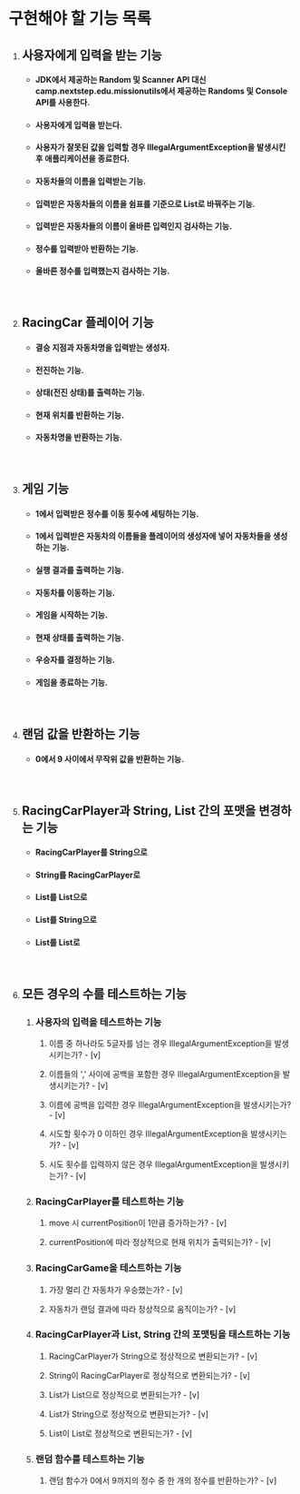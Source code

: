 <h1>구현해야 할 기능 목록</h1>

<ol>
    <li>
        <h2>사용자에게 입력을 받는 기능</h2>
        <ul>
            <li><h4>JDK에서 제공하는 Random 및 Scanner API 대신 camp.nextstep.edu.missionutils에서 제공하는 Randoms 및 Console API를 사용한다.</h4></li>
            <li><h4>사용자에게 입력을 받는다.</h4></li>
            <li><h4>사용자가 잘못된 값을 입력할 경우 IllegalArgumentException을 발생시킨 후 애플리케이션을 종료한다.</h4></li>
            <li><h4>자동차들의 이름을 입력받는 기능.</h4></li>
            <li><h4>입력받은 자동차들의 이름을 쉼표를 기준으로  List로 바꿔주는 기능.</h4>
            <li><h4>입력받은 자동차들의 이름이 올바른 입력인지 검사하는 기능.</h4></li>
            <li><h4>정수를 입력받아 반환하는 기능.</h4></li>
            <li><h4>올바른 정수를 입력했는지 검사하는 기능.</h4></li>
        </ul>
    </li>
    <br>
    <li>
        <h2>RacingCar 플레이어 기능</h2>
        <ul>
            <li><h4>결승 지점과 자동차명을 입력받는 생성자.</h4></li>
            <li><h4>전진하는 기능.</h4></li>
            <li><h4>상태(전진 상태)를 출력하는 기능.</h4></li>
            <li><h4>현재 위치를 반환하는 기능.</h4></li>
            <li><h4>자동차명을 반환하는 기능.</h4></li>
        </ul>
    </li>
    <br>
    <li>
        <h2>게임 기능</h2>  
        <ul>
            <li><h4>1에서 입력받은 정수를 이동 횟수에 세팅하는 기능.</h4></li>
            <li><h4>1에서 입력받은 자동차의 이름들을 플레이어의 생성자에 넣어 자동차들을 생성하는 기능.</h4></li>
            <li><h4>실행 결과를 출력하는 기능.</h4></li>
            <li><h4>자동차를 이동하는 기능.</h4></li>
            <li><h4>게임을 시작하는 기능.</h4></li>
            <li><h4>현재 상태를 출력하는 기능.</h4></li>
            <li><h4>우승자를 결정하는 기능.</h4></li>
            <li><h4>게임을 종료하는 기능.</h4></li>
        </ul>
    </li>
    <br>
    <li>
        <h2>랜덤 값을 반환하는 기능</h2>
        <ul>
            <li><h4>0에서 9 사이에서 무작위 값을 반환하는 기능.</h4></li>
        </ul>
    </li>
    <br>
    <li>
        <h2>RacingCarPlayer과 String, List 간의 포맷을 변경하는 기능</h2>
        <ul>
            <li><h4>RacingCarPlayer를 String으로</h4></li>
            <li><h4>String를 RacingCarPlayer로</h4></li>
            <li><h4>List<RacingCarPlayer>를 List<String>으로</h4></li>
            <li><h4>List<RacingCarPlayer>를 String으로</h4></li>
            <li><h4>List<String>를 List<RacingCarPlayer>로</h4></li>
        </ul>
    </li>
    <br>
    <li>
        <h2>모든 경우의 수를 테스트하는 기능</h2>
        <ol>
            <li>
                <h3>사용자의 입력을 테스트하는 기능</h3>
                <ol>
                    <li><p>이름 중 하나라도 5글자를 넘는 경우 IllegalArgumentException을 발생시키는가? - [v]</p></li>
                    <li><p>이름들의 ',' 사이에 공백을 포함한 경우 IllegalArgumentException을 발생시키는가? - [v]</p></li>
                    <li><p>이름에 공백을 입력한 경우 IllegalArgumentException을 발생시키는가? - [v]</p></li>
                    <li><p>시도할 횟수가 0 이하인 경우 IllegalArgumentException을 발생시키는가? - [v]</p></li>
                    <li><p>시도 횟수를 입력하지 않은 경우 IllegalArgumentException을 발생시키는가? - [v]</p></li>
                </ol>
            </li>
            <li>
                <h3>RacingCarPlayer를 테스트하는 기능</h3>
                <ol>
                    <li><p>move 시 currentPosition이 1만큼 증가하는가? - [v]</p></li>
                    <li><p>currentPosition에 따라 정상적으로 현재 위치가 출력되는가? - [v]</p></li>
                </ol>
            </li>
            <li>
                <h3>RacingCarGame을 테스트하는 기능</h3>
                <ol>
                    <li><p>가장 멀리 간 자동차가 우승했는가? - [v]</p></li>
                    <li>자동차가 랜덤 결과에 따라 정상적으로 움직이는가? - [v]</li>
                </ol>
            </li>
            <li>
                <h3>RacingCarPlayer과 List, String 간의 포맷팅을 태스트하는 기능</h3>
                <ol>
                    <li><p>RacingCarPlayer가 String으로 정상적으로 변환되는가? - [v]</p></li>
                    <li><p>String이 RacingCarPlayer로 정상적으로 변환되는가? - [v]</p></li>
                    <li><p>List<RacingCarPlayer>가 List<String>으로 정상적으로 변환되는가? - [v]</p></li>
                    <li><p>List<RacingCarPlayer>가 String으로 정상적으로 변환되는가? - [v]</p></li>
                    <li><p>List<String>이 List<RacingCarPlayer>로 정상적으로 변환되는가? - [v]</p></li>
                </ol>
            </li>
            <li>
                <h3>랜덤 함수를 테스트하는 기능</h3>
                <ol>
                    <li><p>랜덤 함수가 0에서 9까지의 정수 중 한 개의 정수를 반환하는가? - [v]</p></li>
                </ol>
            </li>
        </ol>
    </li>
</ol>